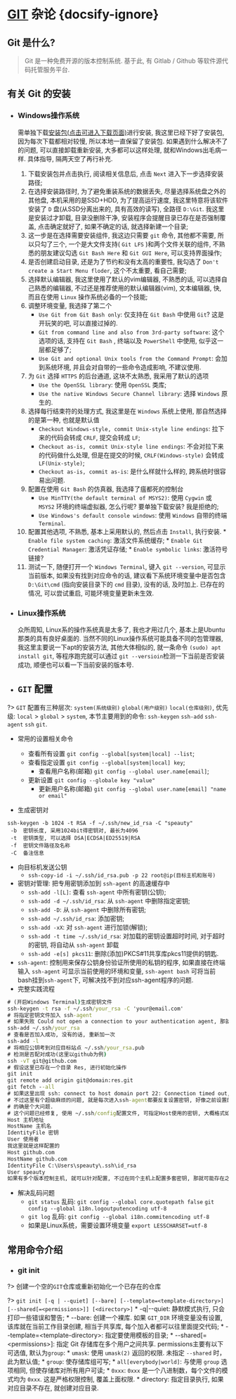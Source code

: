 # [GIT](https://git-scm.com/) 杂论 {docsify-ignore}

## Git 是什么?
> Git 是一种免费开源的版本控制系统. 基于此, 有 Gitlab / Github 等软件源代码托管服务平台.

## 有关 Git 的安装
* ### Windows操作系统
 
    需单独下载[安装包(点击可进入下载页面)](https://git-scm.com/download/win)进行安装, 我这里已经下好了安装包, 因为每次下载都相对较慢, 所以本地一直保留了安装包. 如果遇到什么解决不了的问题, 可以直接卸载重新安装, 大多都可以这样处理, 就和Windows出毛病一样. 具体指导, 隔两天空了再行补充.
   1. 下载安装包并点击执行, 阅读相关信息后, 点击 `Next` 进入下一步选择安装路径;
   2. 在选择安装路径时, 为了避免重装系统的数据丢失, 尽量选择系统盘之外的其他盘, 本机采用的是SSD+HDD, 为了提高运行速度, 我这里特意将该软件安装了 `D` 盘(从SSD分离出来的, 具有高效的读写), 全路径 `D:\Git`. 我这里是安装过才卸载, 目录没删除干净, 安装程序会提醒目录已存在是否强制覆盖, 点击确定就好了, 如果不确定的话, 就选择新建一个目录;
   3. 这一步是在选择需要安装组件, 我这边只需要 `git` 命令, 其他都不需要, 所以只勾了三个, 一个是大文件支持( `Git LFS` )和两个文件关联的组件, 不熟悉的朋友建议勾选 `Git Bash Here` 和 `Git GUI Here`, 可以支持界面操作;
   4. 是否创建启动目录, 还是为了节约和没有太高的重要性, 我勾选了 `Don't create a Start Menu floder`, 这个不太重要, 看自己需要;
   5. 选择默认编辑器, 我这里使用了默认的vim编辑器, 不熟悉的话, 可以选择自己熟悉的编辑器, 不过还是推荐使用的默认编辑器(vim), 文本编辑器, 快, 而且在使用 `Linux` 操作系统必备的一个技能;
   6. 调整环境变量, 我选择了第二个
      * `Use Git from Git Bash only`: 仅支持在 `Git Bash` 中使用 `Git`? 这是开玩笑的吧, 可以直接过掉的.
      * `Git from command line and also from 3rd-party software`: 这个选项的话, 支持在 `Git Bash` , 终端以及 `PowerShell` 中使用, 似乎这一层都足够了;
      * `Use Git and optional Unix tools from the Command Prompt`: 会加到系统环境, 并且会对自带的一些命令造成影响, 不建议使用.
   7. 为 `Git` 选择 `HTTPS` 的后台通道, 这块不太熟悉, 我采用了默认的选项
      * `Use the OpenSSL library`: 使用 `OpenSSL` 类库;
      * `Use the native Windows Secure Channel library`: 选择 `Windows` 原生的.
   8. 选择每行结束符的处理方式, 我这里是在 `Windows` 系统上使用, 那自然选择的是第一种, 也就是默认值
      * `Checkout Windows-style, commit Unix-style line endings`: 拉下来的代码会转成 `CRLF`, 提交会转成 `LF`;
      * `Checkout as-is, commit Unix-style line endings`: 不会对拉下来的代码做什么处理, 但是在提交的时候, `CRLF(Windows-style)` 会转成`LF(Unix-style)`;
      * `Checkout as-is, commit as-is`: 是什么样就什么样的, 跨系统时很容易出问题.
   9. 配置在使用 `Git Bash` 的仿真器, 我选择了瘟都死的控制台
      * `Use MinTTY(the default terminal of MSYS2)`: 使用 `Cygwin` 或 `MSYS2` 环境的终端虚拟器, 怎么行呢? 要单独下载安装? 我是拒绝的;
      * `Use Windows's default console windows`: 使用 `Windows` 自带的终端 `Terminal`.
   10. 配置其他选项, 不熟悉, 基本上采用默认的, 然后点击 `Install`, 执行安装.
      * `Enable file system caching`: 激活文件系统缓存;
      * `Enable Git Credential Manager`: 激活凭证存储;
      * `Enable symbolic links`: 激活符号链接?
   11. 测试一下, 随便打开一个 `Windows Terminal`, 键入 `git --version`, 可显示当前版本, 如果没有找到对应命令的话, 建议看下系统环境变量中是否包含 `D:\Git\cmd` (指向安装目录下的 `cmd` 目录), 没有的话, 及时加上. 已存在的情况, 可以尝试重启, 可能环境变量更新未生效. 
* ### Linux操作系统
    
    众所周知, Linux系的操作系统真是太多了, 我也才用过几个, 基本上是Ubuntu那类的具有良好桌面的. 当然不同的Linux操作系统可能具备不同的包管理器, 我这里主要说一下apt的安装方法, 其他大体相似的, 就一条命令 `(sudo) apt install git`, 等程序跑完就可以通过 `git --versioin`检测一下当前是否安装成功, 顺便也可以看一下当前安装的版本号.

* ## `GIT` 配置

?> `GIT` 配置有三种层次: `system(系统级别)` `global(用户级别)` `local(仓库级别)`, 优先级: `local` > `global` > `system`, 本节主要用到的命令: `ssh-keygen` `ssh-add` `ssh-agent` `ssh` `git`.

* 常用的设置相关命令
   * 查看所有设置 `git config --global[system|local] --list`;
   * 查看指定设置 `git config --global[system|local] key`;
      * 查看用户名称(邮箱) `git config --global user.name[email]`;
   * 更新设置 `git config --globale key "value"`
      * 更新用户名称(邮箱) `git config --global user.name[email] "name or email"`

* 生成密钥对
```
ssh-keygen -b 1024 -t RSA -f ~/.ssh/new_id_rsa -C "speauty"
 -b  密钥长度, 采用1024bit得密钥对, 最长为4096
 -t  密钥类型, 可以选择 DSA|ECDSA|ED25519|RSA
 -f  密钥文件路径及名称
 -C  备注信息
```
* 向目标机发送公钥
   * `ssh-copy-id -i ~/.ssh/id_rsa.pub -p 22 root@ip(目标主机和账号)`
* 密钥对管理: 把专用密钥添加到 `ssh-agent` 的高速缓存中
   * `ssh-add -l[L]`: 查看 `ssh-agent` 中所有密钥(公钥);
   * `ssh-add -d ~/.ssh/id_rsa`: 从 `ssh-agent` 中删除指定密钥;
   * `ssh-add -D`: 从 `ssh-agent` 中删除所有密钥;
   * `ssh-add ~/.ssh/id_rsa`: 添加密钥;
   * `ssh-add -xX`: 对 `ssh-agent` 进行加锁(解锁);
   * `ssh-add -t time ~/.ssh/id_rsa`: 对加载的密钥设置超时时间, 对于超时的密钥, 将自动从 `ssh-agent` 卸载
   * `ssh-add -e[s] pkcs11`: 删除(添加)PKCS#11共享库pkcs11提供的钥匙.
* `ssh-agent`: 控制用来保存公钥身份验证所使用的私钥的程序, 如果直接在终端输入 `ssh-agent` 可显示当前使用的环境和变量, `ssh-agent bash` 可将当前bash挂到`ssh-agent`下, 可解决找不到对应ssh-agent程序的问题.
* 完整实践流程
```cmd
# (开启Windows Terminal)生成密钥文件
ssh-keygen -t rsa -f ~/.ssh/your_rsa -C 'your@email.com'
# 将指定密钥文件加入 ssh-agent
# 如果失败 Could not open a connection to your authentication agent, 那就直接输入 ssh-agent bash, 然后再进行与ssh-add相关的操作
ssh-add ~/.ssh/your_rsa
# 查看是否加入成功, 没有的话, 重新加一次
ssh-add -l
# 将相应公钥考到对应目标站点 ~/.ssh/your_rsa.pub
# 检测是否配对成功(这里以github为例)
ssh -vT git@github.com
# 假设这里已存在一个目录 Res, 进行初始化操作
git init
git remote add origin git@domain:res.git
git fetch --all
# 如果这里出现 ssh: connect to host domain port 22: Connection timed out, 那问题应该就是无法锁定ssh-agent程序, 可以 ssh-agent bash后再进行操作
# 不过这里有个超级麻烦的问题, 就是每次进入ssh-agent都要反复设置密钥, 好像之前设置的没有保留.
# 的确是个大问题.
# 这个问题已经修复, 使用 ~/.ssh/config配置文件, 可指定Host使用的密钥, 大概格式如下
Host 主机地址
HostName 主机名
IdentityFile 密钥
User 使用者
我这里就是这样配置的
Host github.com
HostName github.com
IdentityFile C:\Users\speauty\.ssh\id_rsa
User speauty
如果有多个版本控制主机, 就可以针对配置, 不过在同个主机上配置多套密钥, 那就可能存在之前的问题, 这个可以空了试一下.
```

* 解决乱码问题
   * `git status` 乱码: `git config --global core.quotepath false` `git config --global i18n.logoutputencoding utf-8`
   * `git log` 乱码: `git config --global i18n.commitencoding utf-8`
   * 如果是Linux系统，需要设置环境变量 `export LESSCHARSET=utf-8`

## 常用命令介绍
   * ### git init
   
   ?> 创建一个空的`GIT`仓库或重新初始化一个已存在的仓库
   
   ?> `git init [-q | --quiet] [--bare] [--template=<template-directory>] [--shared[=<permissions>]] [<directory>]`
      * -q|--quiet: 静默模式执行, 只会打印一些错误和警告;
      * --bare: 创建一个裸库. 如果 `GIT_DIR` 环境变量没有设置, 该库就在当前工作目录创建, 相当于共享库, 每个加入者都可以往里面提交代码;
      * --template=\<template-directory\>: 指定要使用模板的目录;
      * --shared\[=\<permissions\>\]: 指定 Git 存储库在多个用户之间共享. permissions主要有以下可选值, 默认为`group`:
         * `umask`: 使用 `umask(2)` 返回的权限. 未指定 `--shared` 时，此为默认值;
         * `group`: 使存储库组可写;
         * `all[everybody|world]`: 与使用 `group` 选项相同, 但使存储库对所有用户可读;
         * `0xxx`: `0xxx` 是一个八进制数，每个文件的模式均为 `0xxx`. 这是严格权限控制, 覆盖上面权限.
      * directory: 指定目录执行, 如果对应目录不存在, 就创建对应目录.
      
